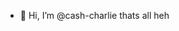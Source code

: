 - 👋 Hi, I’m @cash-charlie thats all heh
<!---
cash-charlie/cash-charlie is a ✨ special ✨ repository because its `README.md` (this file) appears on your GitHub profile.
You can click the Preview link to take a look at your changes.
--->
